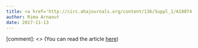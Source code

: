 ```yaml
---
title: <a href='http://circ.ahajournals.org/content/136/Suppl_1/A18074'>Arnaout lab abstract named of of AHA 2017's 'Best Abstracts in Health Tech'</a>
author: Rima Arnaout
date: 2017-11-13
---
```



[comment]: <> (You can read the article [here](http://circ.ahajournals.org/content/136/Suppl_1/A18074))

